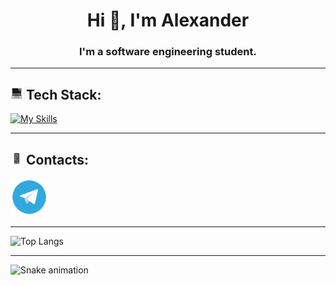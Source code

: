 <h1 align="center">Hi 👋, I'm Alexander</h1>
<h3 align="center">I'm a software engineering student.</h3>
<hr>

## <img src="files/icons/laptop.gif" alt="drawing" width="20"/> Tech Stack:  
[![My Skills](https://skillicons.dev/icons?i=java,cpp,css,html,postgres,docker,git)](https://skillicons.dev)
<hr>

## <img src="files/icons/iPhone.gif" alt="drawing" width="20"/> Contacts:

<img src="files/icons/telegram_logo.gif" alt="drawing" width="60"/>
<hr>

![Top Langs](https://github-readme-stats.vercel.app/api/top-langs/?username=Alexxx2k)
<hr>

<img src="https://raw.githubusercontent.com/Alexxx2k/Alexxx2k/output/snake.svg" alt="Snake animation" />



